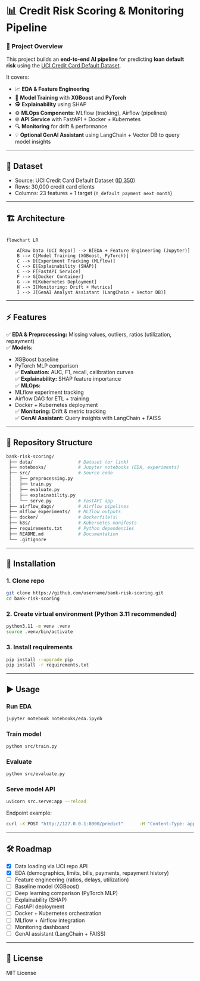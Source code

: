 # 📊 Credit Risk Scoring & Monitoring Pipeline  

### 🎯 Project Overview  
This project builds an **end-to-end AI pipeline** for predicting **loan default risk** using the [UCI Credit Card Default Dataset](https://archive.ics.uci.edu/ml/datasets/default+of+credit+card+clients).  

It covers:  
- 📈 **EDA & Feature Engineering**  
- 🤖 **Model Training** with **XGBoost** and **PyTorch**  
- 🕵️ **Explainability** using SHAP  
- ⚙️ **MLOps Components**: MLflow (tracking), Airflow (pipelines)  
- 🌐 **API Service** with FastAPI + Docker + Kubernetes  
- 🔍 **Monitoring** for drift & performance  
- 💡 **Optional GenAI Assistant** using LangChain + Vector DB to query model insights  

---

## 📂 Dataset  
- Source: UCI Credit Card Default Dataset ([ID 350](https://archive.ics.uci.edu/ml/datasets/default+of+credit+card+clients))  
- Rows: 30,000 credit card clients  
- Columns: 23 features + 1 target (`Y_default payment next month`)  

---

## 🏗️ Architecture  

```mermaid

flowchart LR

    A[Raw Data (UCI Repo)] --> B[EDA + Feature Engineering (Jupyter)]
    B --> C[Model Training (XGBoost, PyTorch)]
    C --> D[Experiment Tracking (MLflow)]
    C --> E[Explainability (SHAP)]
    C --> F[FastAPI Service]
    F --> G[Docker Container]
    G --> H[Kubernetes Deployment]
    H --> I[Monitoring: Drift + Metrics]
    I --> J[GenAI Analyst Assistant (LangChain + Vector DB)]

```

---

## ⚡ Features  

✅ **EDA & Preprocessing:** Missing values, outliers, ratios (utilization, repayment)  
✅ **Models:**  
- XGBoost baseline  
- PyTorch MLP comparison  
✅ **Evaluation:** AUC, F1, recall, calibration curves  
✅ **Explainability:** SHAP feature importance  
✅ **MLOps:**  
- MLflow experiment tracking  
- Airflow DAG for ETL + training  
- Docker + Kubernetes deployment  
✅ **Monitoring:** Drift & metric tracking  
✅ **GenAI Assistant:** Query insights with LangChain + FAISS  

---

## 📂 Repository Structure  

```bash
bank-risk-scoring/
 ├── data/                 # Dataset (or link)
 ├── notebooks/            # Jupyter notebooks (EDA, experiments)
 ├── src/                  # Source code
 │   ├── preprocessing.py
 │   ├── train.py
 │   ├── evaluate.py
 │   ├── explainability.py
 │   └── serve.py          # FastAPI app
 ├── airflow_dags/         # Airflow pipelines
 ├── mlflow_experiments/   # MLflow outputs
 ├── docker/               # Dockerfile(s)
 ├── k8s/                  # Kubernetes manifests
 ├── requirements.txt      # Python dependencies
 ├── README.md             # Documentation
 └── .gitignore
```

---

## 🚀 Installation  

### 1. Clone repo  
```bash
git clone https://github.com/username/bank-risk-scoring.git
cd bank-risk-scoring
```

### 2. Create virtual environment (Python 3.11 recommended)  
```bash
python3.11 -m venv .venv
source .venv/bin/activate
```

### 3. Install requirements  
```bash
pip install --upgrade pip
pip install -r requirements.txt
```

---

## ▶️ Usage  

### Run EDA  
```bash
jupyter notebook notebooks/eda.ipynb
```

### Train model  
```bash
python src/train.py
```

### Evaluate  
```bash
python src/evaluate.py
```

### Serve model API  
```bash
uvicorn src.serve:app --reload
```
Endpoint example:  
```bash
curl -X POST "http://127.0.0.1:8000/predict"      -H "Content-Type: application/json"      -d '{"X1_LIMIT_BAL":20000,"X5_AGE":35,"X6_PAY_0":1,"X12_BILL_AMT1":5000,"X18_PAY_AMT1":1000}'
```

---

## 🛠️ Roadmap  

- [x] Data loading via UCI repo API  
- [x] EDA (demographics, limits, bills, payments, repayment history)  
- [ ] Feature engineering (ratios, delays, utilization)  
- [ ] Baseline model (XGBoost)  
- [ ] Deep learning comparison (PyTorch MLP)  
- [ ] Explainability (SHAP)  
- [ ] FastAPI deployment  
- [ ] Docker + Kubernetes orchestration  
- [ ] MLflow + Airflow integration  
- [ ] Monitoring dashboard  
- [ ] GenAI assistant (LangChain + FAISS)  

---

## 📜 License  
MIT License  
